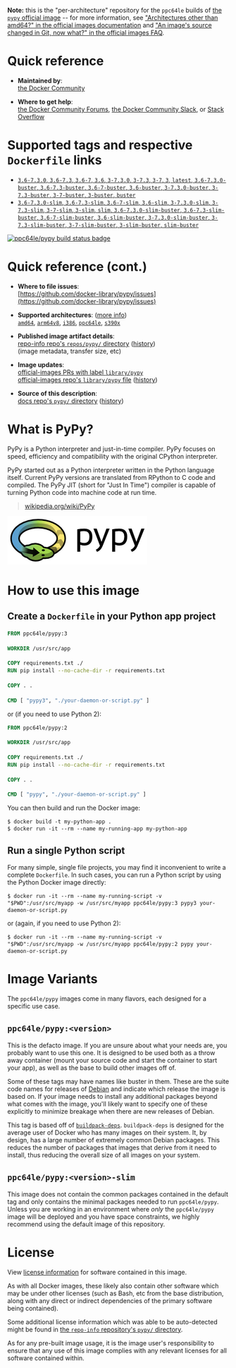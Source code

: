 <!--

********************************************************************************

WARNING:

    DO NOT EDIT "pypy/README.md"

    IT IS AUTO-GENERATED

    (from the other files in "pypy/" combined with a set of templates)

********************************************************************************

-->

**Note:** this is the "per-architecture" repository for the `ppc64le` builds of [the `pypy` official image](https://hub.docker.com/_/pypy) -- for more information, see ["Architectures other than amd64?" in the official images documentation](https://github.com/docker-library/official-images#architectures-other-than-amd64) and ["An image's source changed in Git, now what?" in the official images FAQ](https://github.com/docker-library/faq#an-images-source-changed-in-git-now-what).

# Quick reference

-	**Maintained by**:  
	[the Docker Community](https://github.com/docker-library/pypy)

-	**Where to get help**:  
	[the Docker Community Forums](https://forums.docker.com/), [the Docker Community Slack](http://dockr.ly/slack), or [Stack Overflow](https://stackoverflow.com/search?tab=newest&q=docker)

# Supported tags and respective `Dockerfile` links

-	[`3.6-7.3.0`, `3.6-7.3`, `3.6-7`, `3.6`, `3-7.3.0`, `3-7.3`, `3-7`, `3`, `latest`, `3.6-7.3.0-buster`, `3.6-7.3-buster`, `3.6-7-buster`, `3.6-buster`, `3-7.3.0-buster`, `3-7.3-buster`, `3-7-buster`, `3-buster`, `buster`](https://github.com/docker-library/pypy/blob/30385f19542aa8bdcca7fb2f7a9a18786e9e8f17/3.6/Dockerfile)
-	[`3.6-7.3.0-slim`, `3.6-7.3-slim`, `3.6-7-slim`, `3.6-slim`, `3-7.3.0-slim`, `3-7.3-slim`, `3-7-slim`, `3-slim`, `slim`, `3.6-7.3.0-slim-buster`, `3.6-7.3-slim-buster`, `3.6-7-slim-buster`, `3.6-slim-buster`, `3-7.3.0-slim-buster`, `3-7.3-slim-buster`, `3-7-slim-buster`, `3-slim-buster`, `slim-buster`](https://github.com/docker-library/pypy/blob/30385f19542aa8bdcca7fb2f7a9a18786e9e8f17/3.6/slim/Dockerfile)

[![ppc64le/pypy build status badge](https://img.shields.io/jenkins/s/https/doi-janky.infosiftr.net/job/multiarch/job/ppc64le/job/pypy.svg?label=ppc64le/pypy%20%20build%20job)](https://doi-janky.infosiftr.net/job/multiarch/job/ppc64le/job/pypy/)

# Quick reference (cont.)

-	**Where to file issues**:  
	[https://github.com/docker-library/pypy/issues](https://github.com/docker-library/pypy/issues)

-	**Supported architectures**: ([more info](https://github.com/docker-library/official-images#architectures-other-than-amd64))  
	[`amd64`](https://hub.docker.com/r/amd64/pypy/), [`arm64v8`](https://hub.docker.com/r/arm64v8/pypy/), [`i386`](https://hub.docker.com/r/i386/pypy/), [`ppc64le`](https://hub.docker.com/r/ppc64le/pypy/), [`s390x`](https://hub.docker.com/r/s390x/pypy/)

-	**Published image artifact details**:  
	[repo-info repo's `repos/pypy/` directory](https://github.com/docker-library/repo-info/blob/master/repos/pypy) ([history](https://github.com/docker-library/repo-info/commits/master/repos/pypy))  
	(image metadata, transfer size, etc)

-	**Image updates**:  
	[official-images PRs with label `library/pypy`](https://github.com/docker-library/official-images/pulls?q=label%3Alibrary%2Fpypy)  
	[official-images repo's `library/pypy` file](https://github.com/docker-library/official-images/blob/master/library/pypy) ([history](https://github.com/docker-library/official-images/commits/master/library/pypy))

-	**Source of this description**:  
	[docs repo's `pypy/` directory](https://github.com/docker-library/docs/tree/master/pypy) ([history](https://github.com/docker-library/docs/commits/master/pypy))

# What is PyPy?

PyPy is a Python interpreter and just-in-time compiler. PyPy focuses on speed, efficiency and compatibility with the original CPython interpreter.

PyPy started out as a Python interpreter written in the Python language itself. Current PyPy versions are translated from RPython to C code and compiled. The PyPy JIT (short for "Just In Time") compiler is capable of turning Python code into machine code at run time.

> [wikipedia.org/wiki/PyPy](https://en.wikipedia.org/wiki/PyPy)

![logo](https://raw.githubusercontent.com/docker-library/docs/ff804ee81e3f94dab5cd207a0a0504e5e67606dd/pypy/logo.png)

# How to use this image

## Create a `Dockerfile` in your Python app project

```dockerfile
FROM ppc64le/pypy:3

WORKDIR /usr/src/app

COPY requirements.txt ./
RUN pip install --no-cache-dir -r requirements.txt

COPY . .

CMD [ "pypy3", "./your-daemon-or-script.py" ]
```

or (if you need to use Python 2):

```dockerfile
FROM ppc64le/pypy:2

WORKDIR /usr/src/app

COPY requirements.txt ./
RUN pip install --no-cache-dir -r requirements.txt

COPY . .

CMD [ "pypy", "./your-daemon-or-script.py" ]
```

You can then build and run the Docker image:

```console
$ docker build -t my-python-app .
$ docker run -it --rm --name my-running-app my-python-app
```

## Run a single Python script

For many simple, single file projects, you may find it inconvenient to write a complete `Dockerfile`. In such cases, you can run a Python script by using the Python Docker image directly:

```console
$ docker run -it --rm --name my-running-script -v "$PWD":/usr/src/myapp -w /usr/src/myapp ppc64le/pypy:3 pypy3 your-daemon-or-script.py
```

or (again, if you need to use Python 2):

```console
$ docker run -it --rm --name my-running-script -v "$PWD":/usr/src/myapp -w /usr/src/myapp ppc64le/pypy:2 pypy your-daemon-or-script.py
```

# Image Variants

The `ppc64le/pypy` images come in many flavors, each designed for a specific use case.

## `ppc64le/pypy:<version>`

This is the defacto image. If you are unsure about what your needs are, you probably want to use this one. It is designed to be used both as a throw away container (mount your source code and start the container to start your app), as well as the base to build other images off of.

Some of these tags may have names like buster in them. These are the suite code names for releases of [Debian](https://wiki.debian.org/DebianReleases) and indicate which release the image is based on. If your image needs to install any additional packages beyond what comes with the image, you'll likely want to specify one of these explicitly to minimize breakage when there are new releases of Debian.

This tag is based off of [`buildpack-deps`](https://hub.docker.com/_/buildpack-deps/). `buildpack-deps` is designed for the average user of Docker who has many images on their system. It, by design, has a large number of extremely common Debian packages. This reduces the number of packages that images that derive from it need to install, thus reducing the overall size of all images on your system.

## `ppc64le/pypy:<version>-slim`

This image does not contain the common packages contained in the default tag and only contains the minimal packages needed to run `ppc64le/pypy`. Unless you are working in an environment where *only* the `ppc64le/pypy` image will be deployed and you have space constraints, we highly recommend using the default image of this repository.

# License

View [license information](https://bitbucket.org/pypy/pypy/src/c3ff0dd6252b6ba0d230f3624dbb4aab8973a1d0/LICENSE?at=default) for software contained in this image.

As with all Docker images, these likely also contain other software which may be under other licenses (such as Bash, etc from the base distribution, along with any direct or indirect dependencies of the primary software being contained).

Some additional license information which was able to be auto-detected might be found in [the `repo-info` repository's `pypy/` directory](https://github.com/docker-library/repo-info/tree/master/repos/pypy).

As for any pre-built image usage, it is the image user's responsibility to ensure that any use of this image complies with any relevant licenses for all software contained within.
